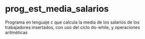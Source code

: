# prog_est_media_salarios
Programa en lenguaje c que calcula la media de los salarios de los trabajadores insertados, con uso del ciclo do-while, y operaciones aritméticas 
